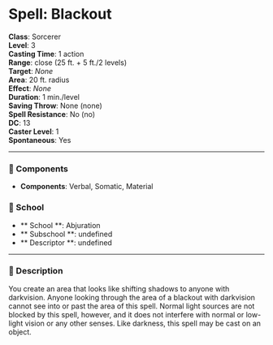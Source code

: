 
# Spell: Blackout
**Class**: Sorcerer  
**Level**: 3  
**Casting Time**: 1 action  
**Range**: close (25 ft. + 5 ft./2 levels)  
**Target**: _None_  
**Area**: 20 ft. radius  
**Effect**: _None_  
**Duration**: 1 min./level  
**Saving Throw**: None (none)  
**Spell Resistance**: No (no)  
**DC**: 13  
**Caster Level**: 1  
**Spontaneous**: Yes

---

### 🔮 Components
- **Components**: Verbal, Somatic, Material

### 🏫 School
- ** School **: Abjuration
- ** Subschool **: undefined
- ** Descriptor **: undefined
---

### 📜 Description
You create an area that looks like shifting shadows to anyone with darkvision. Anyone looking through the area of a blackout with darkvision cannot see into or past the area of this spell. Normal light sources are not blocked by this spell, however, and it does not interfere with normal or low-light vision or any other senses. Like darkness, this spell may be cast on an object.
